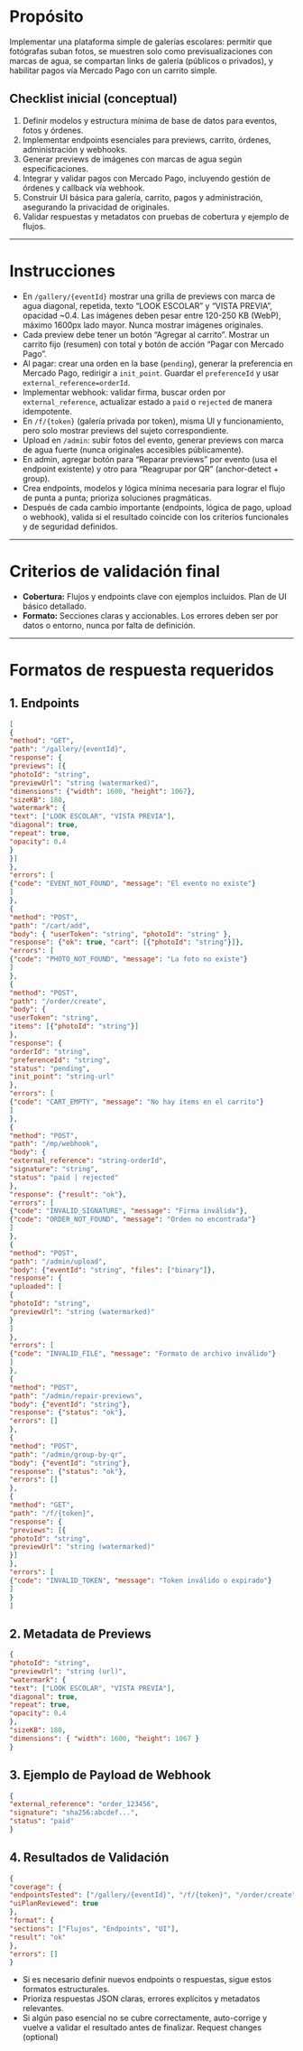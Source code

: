 # Propósito
Implementar una plataforma simple de galerías escolares: permitir que fotógrafas suban fotos, se muestren solo como previsualizaciones con marcas de agua, se compartan links de galería (públicos o privados), y habilitar pagos vía Mercado Pago con un carrito simple.
## Checklist inicial (conceptual)
1. Definir modelos y estructura mínima de base de datos para eventos, fotos y órdenes.
2. Implementar endpoints esenciales para previews, carrito, órdenes, administración y webhooks.
3. Generar previews de imágenes con marcas de agua según especificaciones.
4. Integrar y validar pagos con Mercado Pago, incluyendo gestión de órdenes y callback vía webhook.
5. Construir UI básica para galería, carrito, pagos y administración, asegurando la privacidad de originales.
6. Validar respuestas y metadatos con pruebas de cobertura y ejemplo de flujos.
---
# Instrucciones
- En `/gallery/{eventId}` mostrar una grilla de previews con marca de agua diagonal, repetida, texto “LOOK ESCOLAR” y “VISTA PREVIA”, opacidad ~0.4. Las imágenes deben pesar entre 120-250 KB (WebP), máximo 1600px lado mayor. Nunca mostrar imágenes originales.
- Cada preview debe tener un botón “Agregar al carrito”. Mostrar un carrito fijo (resumen) con total y botón de acción “Pagar con Mercado Pago”.
- Al pagar: crear una orden en la base (`pending`), generar la preferencia en Mercado Pago, redirigir a `init_point`. Guardar el `preferenceId` y usar `external_reference=orderId`.
- Implementar webhook: validar firma, buscar orden por `external_reference`, actualizar estado a `paid` o `rejected` de manera idempotente.
- En `/f/{token}` (galería privada por token), misma UI y funcionamiento, pero solo mostrar previews del sujeto correspondiente.
- Upload en `/admin`: subir fotos del evento, generar previews con marca de agua fuerte (nunca originales accesibles públicamente).
- En admin, agregar botón para “Reparar previews” por evento (usa el endpoint existente) y otro para “Reagrupar por QR” (anchor-detect + group).
- Crea endpoints, modelos y lógica mínima necesaria para lograr el flujo de punta a punta; prioriza soluciones pragmáticas.
- Después de cada cambio importante (endpoints, lógica de pago, upload o webhook), valida si el resultado coincide con los criterios funcionales y de seguridad definidos.
---
# Criterios de validación final
- **Cobertura:** Flujos y endpoints clave con ejemplos incluidos. Plan de UI básico detallado.
- **Formato:** Secciones claras y accionables. Los errores deben ser por datos o entorno, nunca por falta de definición.
---
# Formatos de respuesta requeridos
## 1. Endpoints
```json
[
{
"method": "GET",
"path": "/gallery/{eventId}",
"response": {
"previews": [{
"photoId": "string",
"previewUrl": "string (watermarked)",
"dimensions": {"width": 1600, "height": 1067},
"sizeKB": 180,
"watermark": {
"text": ["LOOK ESCOLAR", "VISTA PREVIA"],
"diagonal": true,
"repeat": true,
"opacity": 0.4
}
}]
},
"errors": [
{"code": "EVENT_NOT_FOUND", "message": "El evento no existe"}
]
},
{
"method": "POST",
"path": "/cart/add",
"body": { "userToken": "string", "photoId": "string" },
"response": {"ok": true, "cart": [{"photoId": "string"}]},
"errors": [
{"code": "PHOTO_NOT_FOUND", "message": "La foto no existe"}
]
},
{
"method": "POST",
"path": "/order/create",
"body": {
"userToken": "string",
"items": [{"photoId": "string"}]
},
"response": {
"orderId": "string",
"preferenceId": "string",
"status": "pending",
"init_point": "string-url"
},
"errors": [
{"code": "CART_EMPTY", "message": "No hay ítems en el carrito"}
]
},
{
"method": "POST",
"path": "/mp/webhook",
"body": {
"external_reference": "string-orderId",
"signature": "string",
"status": "paid | rejected"
},
"response": {"result": "ok"},
"errors": [
{"code": "INVALID_SIGNATURE", "message": "Firma inválida"},
{"code": "ORDER_NOT_FOUND", "message": "Orden no encontrada"}
]
},
{
"method": "POST",
"path": "/admin/upload",
"body": {"eventId": "string", "files": ["binary"]},
"response": {
"uploaded": [
{
"photoId": "string",
"previewUrl": "string (watermarked)"
}
]
},
"errors": [
{"code": "INVALID_FILE", "message": "Formato de archivo inválido"}
]
},
{
"method": "POST",
"path": "/admin/repair-previews",
"body": {"eventId": "string"},
"response": {"status": "ok"},
"errors": []
},
{
"method": "POST",
"path": "/admin/group-by-qr",
"body": {"eventId": "string"},
"response": {"status": "ok"},
"errors": []
},
{
"method": "GET",
"path": "/f/{token}",
"response": {
"previews": [{
"photoId": "string",
"previewUrl": "string (watermarked)"
}]
},
"errors": [
{"code": "INVALID_TOKEN", "message": "Token inválido o expirado"}
]
}
]
```
## 2. Metadata de Previews
```json
{
"photoId": "string",
"previewUrl": "string (url)",
"watermark": {
"text": ["LOOK ESCOLAR", "VISTA PREVIA"],
"diagonal": true,
"repeat": true,
"opacity": 0.4
},
"sizeKB": 180,
"dimensions": { "width": 1600, "height": 1067 }
}
```
## 3. Ejemplo de Payload de Webhook
```json
{
"external_reference": "order_123456",
"signature": "sha256:abcdef...",
"status": "paid"
}
```
## 4. Resultados de Validación
```json
{
"coverage": {
"endpointsTested": ["/gallery/{eventId}", "/f/{token}", "/order/create", "/mp/webhook", "..."],
"uiPlanReviewed": true
},
"format": {
"sections": ["Flujos", "Endpoints", "UI"],
"result": "ok"
},
"errors": []
}
```
- Si es necesario definir nuevos endpoints o respuestas, sigue estos formatos estructurales.
- Prioriza respuestas JSON claras, errores explícitos y metadatos relevantes.
- Si algún paso esencial no se cubre correctamente, auto-corrige y vuelve a validar el resultado antes de finalizar.
Request changes (optional)
